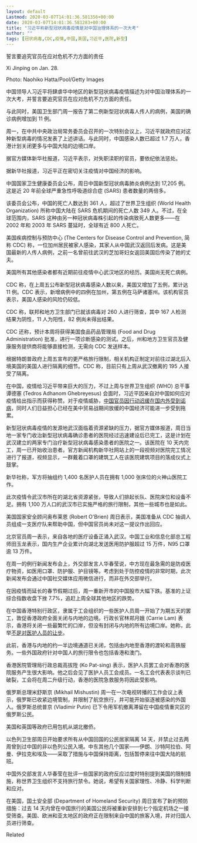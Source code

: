 ```yaml
---
layout: default
Lastmod: 2020-03-07T14:01:36.581356+00:00
date: 2020-03-07T14:01:36.581283+00:00
title: "习近平称新型冠状病毒疫情是对中国治理体系的一次大考"
author: ""
tags: [冠状病毒,CDC,疫情,中国,美国,习近平,医院,新型]
---
```


誓言要追究官员在应对危机不力方面的责任

Xi Jinping on Jan. 28.

Photo: Naohiko Hatta/Pool/Getty Images

中国领导人习近平将肆虐华中地区的新型冠状病毒疫情描述为对中国治理体系的一次大考，并誓言要追究官员在应对危机不力方面的责任。

与此同时，美国卫生部门周一报告了第二例新型冠状病毒人传人的病例，美国的确诊病例增加到 11 例。

周一，在中共中央政治局常务委员会召开的一次特别会议上，习近平就政府应对这种新型病毒的情况发表了上述讲话。与此同时，中国感染人数已超过 1.7 万人，香港计划关闭更多与中国大陆的边境口岸。

据官方媒体新华社报道，习近平表示，对失职渎职的官员，要依纪依法惩处。

据新华社报道，习近平正在密切关注疫情对中国经济的影响。

中国国家卫生健康委员会公布，周日中国新型冠状病毒肺炎病例达到 17,205 例。这是近 20 年前全球严重急性呼吸道综合症 (SARS) 患者数量的两倍多。

该委员会公布，中国的死亡人数达到 361 人，超过了世界卫生组织 (World Health Organization) 所称中国大陆在 SARS 危机期间的死亡人数 349 人。不过，在全球范围内，SARS 这种由另一种冠状病毒株引起的传染病致死人数更多——在 2002 年和 2003 年 SARS 蔓延时，全球有近 800 人死亡。

美国疾病控制与预防中心 (The Centers for Disease Control and Prevention, 简称 CDC) 称，一位加州居民被家人感染，其家人从中国武汉返回后发病。这是美国最新的人传人病例，之前一名曾前往武汉的芝加哥妇女返回美国后传染了她的丈夫。

美国所有其他感染者都有近期前往疫情中心武汉地区的经历。美国尚无死亡病例。

CDC 称，在上周五公布新型冠状病毒感染人数以来，美国又增加了五例，累计达 11 例。CDC 表示，新增病例中的四例在加州，第五例在马萨诸塞州。该机构官员表示，美国人感染的风险仍较低。

CDC 称，联邦和地方卫生部门已就该病毒对 260 人进行筛查，其中 167 人检测结果为阴性，11 人为阳性，82 例尚未得出结果。

CDC 还称，预计本周将获得美国食品药品管理局 (Food and Drug Administration) 批准，进行一项诊断感染的测试。之后，州和地方卫生官员及健康服务提供商将能够直接检测，无需向 CDC 发送样本。

根据特朗普政府上周五宣布的更严格旅行限制，相关机构正制定对前往过湖北后入境美国的美国人进行隔离的细节。CDC 称，目前只有上周从武汉撤离的 195 人接受了隔离。

在中国，疫情给习近平带来巨大的压力，不过上周与世界卫生组织 (WHO) 总干事谭德塞 (Tedros Adhanom Ghebreyesus) 会面时，习近平因亲自对中国如何应对疫情给出指示而获得称赞。对于疫情威胁，[中国官员因行动迟缓在国内外受到诟病](https://nei.st/medium/initium/opinion-china-system-reaction-ncov)，同时人们日益担心已经在美中贸易战期间放缓的中国经济可能进一步受到拖累。

新型冠状病毒疫情的发源地武汉面临着资源紧缺的压力，据官方媒体报道，周日当地一家专门收治新型冠状病毒确诊患者的医院经过迅速建设后已完工，这是计划在武汉建立的两家专门治疗新型冠状病毒感染患者的医院之一。该医院在 10 天内完工，周一已开始收治患者。官方新闻机构新华社网站上的一段视频对医院完工情况进行了报道，视频显示，一群戴着口罩的建筑工人在该医院建筑项目的落成仪式上鼓掌。

新华社称，军方将抽组约 1,400 名医护人员在拥有 1,000 张床位的火神山医院工作。

此次疫情令武汉市所在的湖北省资源紧张，导致人们排起长队、医院床位和设备不足。拥有 1,100 万人口的武汉市已实施严格的旅行限制，其他一些城市也是如此。

美国国家安全顾问奥布莱恩 (Robert O'Brien) 周日表示，美国准备从 CDC 抽调人员组成一支医疗队来帮助中国，但中国官员尚未对这一提议作出回应。

北京官员周一表示，来自各地的医疗设备正涌入武汉。中国工业和信息化部总工程师田玉龙表示，国内生产企业累计向湖北发送医用防护服超过 15 万件，N95 口罩逾 13 万件。

在周一的例行新闻发布会上，外交部发言人华春莹说，中方现在最急需的是防疫医疗物资，如医用口罩、防护服、护目镜等。考虑到处于防控疫情的非常时期，此次新闻发布会通过中国社交媒体应用微信进行，而非在外交部举行。

在因疫情而延长的春节假期过后，周一重新开市的中国股市大幅下跌。基准的上证综合指数收盘下挫 7.7%，追赶上周全球其他地区的跌势。

在中国香港特别行政区，隶属于工会组织的一些医护人员周一开始了为期五天的罢工，敦促香港政府全面关闭与内地的边境。行政长官林郑月娥 (Carrie Lam) 表示，香港将关闭一些最繁忙的口岸，但没有封闭与内地的所有边境口岸。她称，此举[不是对医护人员的让步](https://nei.st/medium/initium/hongkong-hospital-strike-call-for-border-closure)。

此前，香港与内地的约一半边境通道已关闭，包括由内地至香港的渡轮和高铁服务。一些外国政府针对中国人的旅行限令也包括香港和澳门。

香港医院管理局行政总裁高拔陞 (Ko Pat-sing) 表示，医护人员罢工会对香港的医院服务产生很大影响。他之后会见了医护人员工会成员。一名工会代表表示谈判已破裂，工会将在周二升级行动，香港的医院急救服务将因此受影响。

俄罗斯总理米舒斯京 (Mikhail Mishustin) 周一在一次电视转播的工作会议上表示，俄罗斯已收紧边境管制，并限制了航空旅行，并可能开始驱逐被感染的外国人。俄罗斯总统普京 (Vladimir Putin) 已下令用军机撤离滞留在中国疫情重灾区的俄罗斯公民。

美国和英国等政府已用包机从湖北撤侨。

以色列卫生部周日开始要求所有从中国回国的公民居家隔离 14 天，并禁止过去两周曾到过中国的非以色列公民入境。中东其他几个国家——伊朗、沙特阿拉伯、阿曼、伊拉克和埃及——采取了措施与中国保持距离，包括暂停来往中国大陆的航班。

中国外交部发言人华春莹在批评一些国家的政府反应过度时特别提到美国的限制措施，称世界卫生组织不支持旅行禁令。她说，希望有关国家理性、冷静、科学判断和应对。

在美国，国土安全部 (Department of Homeland Security) 周日宣布了新的预防措施：过去 14 天内曾在中国旅行的美国公民将被重新安排到七个指定机场之一接受筛查。美国、欧洲和亚太地区的政府正在限制来自中国的旅客入境，并对归国人员进行筛查。

Related

